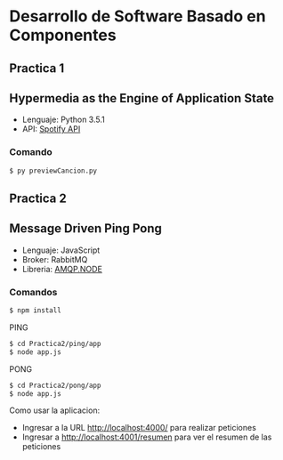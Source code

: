# Desarrollo de Software Basado en Componentes

## Practica 1

## Hypermedia as the Engine of Application State

* Lenguaje: Python 3.5.1
* API: [Spotify API]

### Comando
```sh
$ py previewCancion.py
```

[Spotify API]: <https://developer.spotify.com/web-api/>

## Practica 2

## Message Driven Ping Pong

* Lenguaje: JavaScript
* Broker: RabbitMQ
* Libreria: [AMQP.NODE]

[AMQP.NODE]: <https://github.com/squaremo/amqp.node>

### Comandos

```sh
$ npm install
```

PING

```sh
$ cd Practica2/ping/app
$ node app.js
```

PONG

```sh
$ cd Practica2/pong/app
$ node app.js
```

Como usar la aplicacion:

* Ingresar a la URL [http://localhost:4000/](http://localhost:4000/) para realizar peticiones
* Ingresar a [http://localhost:4001/resumen](http://localhost:4001/resumen) para ver el resumen de las peticiones
